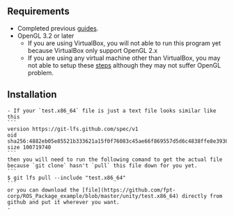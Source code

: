 ## Requirements
- Completed previous [guides](../README.md).
- OpenGL 3.2 or later
    - If you are using VirtualBox, you will not able to run this program yet because VirtualBox only support OpenGL 2.x
    - If you are using any virtual machine other than VirtualBox, you may not able to setup these [steps](https://github.com/siemens/ros-sharp/wiki/User_Inst_UbuntuOnOracleVM) although they may not suffer OpenGL problem.

## Installation
    - If your `test.x86_64` file is just a text file looks similar like this
    ```
    version https://git-lfs.github.com/spec/v1
    oid sha256:4882eb05e85521b333621a15f0f76083c45ae66f869557d5d6c4838ffe8e3930
    size 100719740
    ```
    then you will need to run the following comand to get the actual file because `git clone` hasn't `pull` this file down for you yet.
    ```
    $ git lfs pull --include "test.x86_64"
    ```
    or you can download the [file](https://github.com/fpt-corp/ROS_Package_example/blob/master/unity/test.x86_64) directly from github and put it wherever you want.
    - 